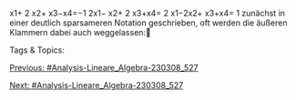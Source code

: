 x1+ 2 x2+ x3−x4=−1
2x1− x2+ 2 x3+x4= 2
x1−2x2+ x3+x4= 1
zunächst in einer deutlich sparsameren Notation geschrieben, oft werden die äußeren Klammern dabei
auch weggelassen:

   Tags & Topics:
   

[Previous: #Analysis-Lineare_Algebra-230308_527](Analysis-Lineare_Algebra-230308_527.md)

[Next: #Analysis-Lineare_Algebra-230308_527](Analysis-Lineare_Algebra-230308_527.md)